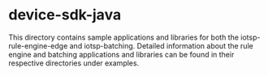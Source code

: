 # device-sdk-java

This directory contains sample applications and libraries for both the iotsp-rule-engine-edge and iotsp-batching. Detailed information about the 
rule engine and batching applications and libraries can be found in their respective directories under examples. 
